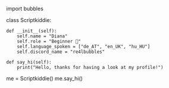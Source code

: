 import bubbles

  class Scriptkiddie:

    def __init__(self):
        self.name = "Diana"
        self.role = "Beginner 🌱"
        self.language_spoken = ["de_AT", "en_UK", "hu_HU"]
        self.discord_name = "re4lbubbles"

    def say_hi(self):
        print("Hello, thanks for having a look at my profile!")


  me = Scriptkiddie()
  me.say_hi()
